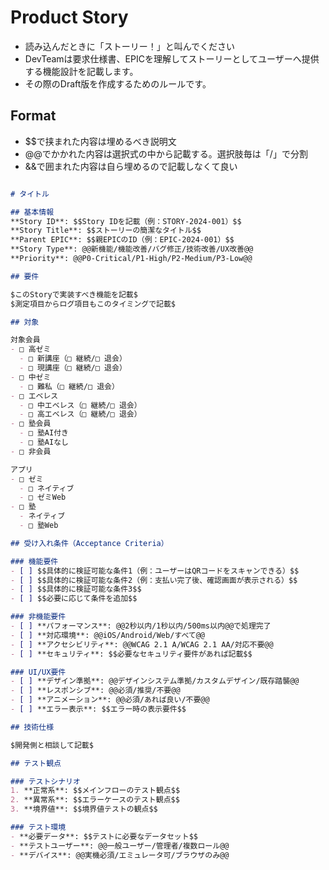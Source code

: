 # Product Story

- 読み込んだときに「ストーリー！」と叫んでください
- DevTeamは要求仕様書、EPICを理解してストーリーとしてユーザーへ提供する機能設計を記載します。
- その際のDraft版を作成するためのルールです。

## Format

- $$で挟まれた内容は埋めるべき説明文
- @@でかかれた内容は選択式の中から記載する。選択肢毎は「/」で分割
- &&で囲まれた内容は自ら埋めるので記載しなくて良い

```markdown

# タイトル

## 基本情報
**Story ID**: $$Story IDを記載（例：STORY-2024-001）$$
**Story Title**: $$ストーリーの簡潔なタイトル$$
**Parent EPIC**: $$親EPICのID（例：EPIC-2024-001）$$
**Story Type**: @@新機能/機能改善/バグ修正/技術改善/UX改善@@
**Priority**: @@P0-Critical/P1-High/P2-Medium/P3-Low@@

## 要件

$このStoryで実装すべき機能を記載$
$測定項目からログ項目もこのタイミングで記載$

## 対象

対象会員
- □ 高ゼミ
  - □ 新講座（□ 継続/□ 退会）
  - □ 現講座（□ 継続/□ 退会）
- □ 中ゼミ
  - □ 難私（□ 継続/□ 退会）
- □ エベレス
  - □ 中エベレス（□ 継続/□ 退会）
  - □ 高エベレス（□ 継続/□ 退会）
- □ 塾会員
  - □ 塾AI付き
  - □ 塾AIなし
- □ 非会員

アプリ
- □ ゼミ
  - □ ネイティブ
  - □ ゼミWeb
- □ 塾
  - ネイティブ
  - □ 塾Web

## 受け入れ条件（Acceptance Criteria）

### 機能要件
- [ ] $$具体的に検証可能な条件1（例：ユーザーはQRコードをスキャンできる）$$
- [ ] $$具体的に検証可能な条件2（例：支払い完了後、確認画面が表示される）$$
- [ ] $$具体的に検証可能な条件3$$
- [ ] $$必要に応じて条件を追加$$

### 非機能要件
- [ ] **パフォーマンス**: @@2秒以内/1秒以内/500ms以内@@で処理完了
- [ ] **対応環境**: @@iOS/Android/Web/すべて@@
- [ ] **アクセシビリティ**: @@WCAG 2.1 A/WCAG 2.1 AA/対応不要@@
- [ ] **セキュリティ**: $$必要なセキュリティ要件があれば記載$$

### UI/UX要件
- [ ] **デザイン準拠**: @@デザインシステム準拠/カスタムデザイン/既存踏襲@@
- [ ] **レスポンシブ**: @@必須/推奨/不要@@
- [ ] **アニメーション**: @@必須/あれば良い/不要@@
- [ ] **エラー表示**: $$エラー時の表示要件$$

## 技術仕様

$開発側と相談して記載$

## テスト観点

### テストシナリオ
1. **正常系**: $$メインフローのテスト観点$$
2. **異常系**: $$エラーケースのテスト観点$$
3. **境界値**: $$境界値テストの観点$$

### テスト環境
- **必要データ**: $$テストに必要なデータセット$$
- **テストユーザー**: @@一般ユーザー/管理者/複数ロール@@
- **デバイス**: @@実機必須/エミュレータ可/ブラウザのみ@@

```